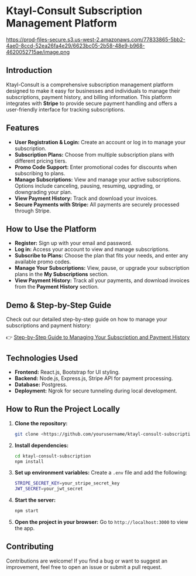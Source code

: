 # Ktayl-Consult Subscription Management Platform

https://prod-files-secure.s3.us-west-2.amazonaws.com/77833865-5bb2-4ae0-8ccd-52ea26fa4e29/6623bc05-2b58-48e9-b968-4620052715ae/image.png

## Introduction

Ktayl-Consult is a comprehensive subscription management platform designed to make it easy for businesses and individuals to manage their subscriptions, payment history, and billing information. This platform integrates with **Stripe** to provide secure payment handling and offers a user-friendly interface for tracking subscriptions.

## Features

- **User Registration & Login:** Create an account or log in to manage your subscription.
- **Subscription Plans:** Choose from multiple subscription plans with different pricing tiers.
- **Promo Code Support:** Enter promotional codes for discounts when subscribing to plans.
- **Manage Subscriptions:** View and manage your active subscriptions. Options include canceling, pausing, resuming, upgrading, or downgrading your plan.
- **View Payment History:** Track and download your invoices.
- **Secure Payments with Stripe:** All payments are securely processed through Stripe.

## How to Use the Platform

- **Register:** Sign up with your email and password.
- **Log in:** Access your account to view and manage subscriptions.
- **Subscribe to Plans:** Choose the plan that fits your needs, and enter any available promo codes.
- **Manage Your Subscriptions:** View, pause, or upgrade your subscription plans in the **My Subscriptions** section.
- **View Payment History:** Track all your payments, and download invoices from the **Payment History** section.

## Demo & Step-by-Step Guide

Check out our detailed step-by-step guide on how to manage your subscriptions and payment history:

👉 [Step-by-Step Guide to Managing Your Subscription and Payment History](https://scribehow.com/shared/Managing_Your_Subscription_and_Payment_History__NDtupWUuTUumwsHWMxzx_Q)

## Technologies Used

- **Frontend:** React.js, Bootstrap for UI styling.
- **Backend:** Node.js, Express.js, Stripe API for payment processing.
- **Database:** Postgress.
- **Deployment:** Ngrok for secure tunneling during local development.

## How to Run the Project Locally

1. **Clone the repository:**
    
    ```bash
    git clone <https://github.com/yourusername/ktayl-consult-subscription.git>
    
    ```
    
2. **Install dependencies:**
    
    ```bash
    cd ktayl-consult-subscription
    npm install
    
    ```
    
3. **Set up environment variables:**
Create a `.env` file and add the following:
    
    ```bash
    STRIPE_SECRET_KEY=your_stripe_secret_key
    JWT_SECRET=your_jwt_secret
    
    ```
    
4. **Start the server:**
    
    ```bash
    npm start
    
    ```
    
5. **Open the project in your browser:**
Go to `http://localhost:3000` to view the app.

## Contributing

Contributions are welcome! If you find a bug or want to suggest an improvement, feel free to open an issue or submit a pull request.

